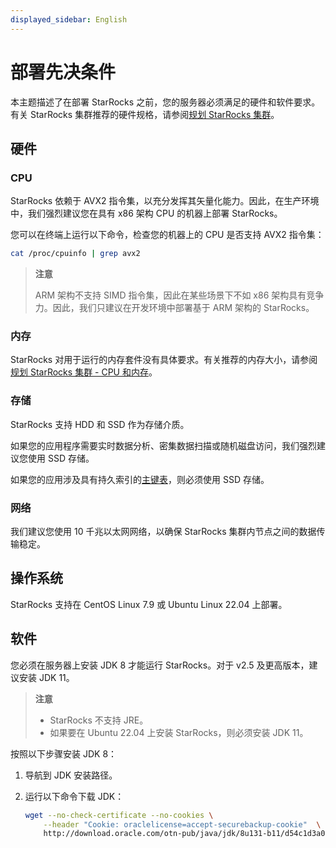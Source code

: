 ```yaml
---
displayed_sidebar: English
---
```


# 部署先决条件

本主题描述了在部署 StarRocks 之前，您的服务器必须满足的硬件和软件要求。有关 StarRocks 集群推荐的硬件规格，请参阅[规划 StarRocks 集群](../deployment/plan_cluster.md)。

## 硬件

### CPU

StarRocks 依赖于 AVX2 指令集，以充分发挥其矢量化能力。因此，在生产环境中，我们强烈建议您在具有 x86 架构 CPU 的机器上部署 StarRocks。

您可以在终端上运行以下命令，检查您的机器上的 CPU 是否支持 AVX2 指令集：

```Bash
cat /proc/cpuinfo | grep avx2
```

> **注意**
>
> ARM 架构不支持 SIMD 指令集，因此在某些场景下不如 x86 架构具有竞争力。因此，我们只建议在开发环境中部署基于 ARM 架构的 StarRocks。

### 内存

StarRocks 对用于运行的内存套件没有具体要求。有关推荐的内存大小，请参阅[规划 StarRocks 集群 - CPU 和内存](../deployment/plan_cluster.md#cpu-and-memory)。

### 存储

StarRocks 支持 HDD 和 SSD 作为存储介质。

如果您的应用程序需要实时数据分析、密集数据扫描或随机磁盘访问，我们强烈建议您使用 SSD 存储。

如果您的应用涉及具有持久索引的[主键表](../table_design/table_types/primary_key_table.md)，则必须使用 SSD 存储。

### 网络

我们建议您使用 10 千兆以太网网络，以确保 StarRocks 集群内节点之间的数据传输稳定。

## 操作系统

StarRocks 支持在 CentOS Linux 7.9 或 Ubuntu Linux 22.04 上部署。

## 软件

您必须在服务器上安装 JDK 8 才能运行 StarRocks。对于 v2.5 及更高版本，建议安装 JDK 11。

> **注意**
>
> - StarRocks 不支持 JRE。
> - 如果要在 Ubuntu 22.04 上安装 StarRocks，则必须安装 JDK 11。

按照以下步骤安装 JDK 8：

1. 导航到 JDK 安装路径。
2. 运行以下命令下载 JDK：

   ```Bash
   wget --no-check-certificate --no-cookies \
       --header "Cookie: oraclelicense=accept-securebackup-cookie"  \
       http://download.oracle.com/otn-pub/java/jdk/8u131-b11/d54c1d3a095b4ff2b6607d096fa80163/jdk-8u131-linux-x64.tar.gz
   ```
